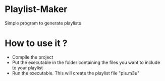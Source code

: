 # Playlist-Maker
Simple program to generate playlists

# How to use it ?
- Compile the project 
- Put the executable in the folder containing the files you want to include to your playlist
- Run the executable. This will create the playlist file "pls.m3u"
